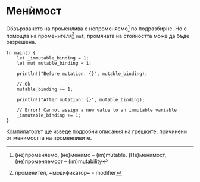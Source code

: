# Менѝмост

Обвързването на променлива е непроменяемо[^immutable] по подразбирне. Но с
помощта на променителя[^modifier] `mut`, промяната на стойността може да бъде
разрешена.

```rust,editable,ignore,mdbook-runnable
fn main() {
    let _immutable_binding = 1;
    let mut mutable_binding = 1;

    println!("Before mutation: {}", mutable_binding);

    // Ok
    mutable_binding += 1;

    println!("After mutation: {}", mutable_binding);

    // Error! Cannot assign a new value to an immutable variable
    _immutable_binding += 1;
}
```
Компилаторът ще изведе подробни описания на грешките, причинени от менимостта на променливите.

[^immutable]: (не)променяемо, (не)менѝмо – (im)mutable. (Не)менѝмост, (не)променяемост – (im)mutability

[^modifier]: променител, ~модификатор~ - modifier
